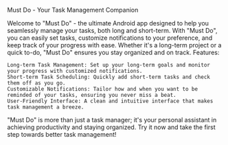 Must Do - Your Task Management Companion

Welcome to "Must Do" - the ultimate Android app designed to help you seamlessly manage your tasks, both long and short-term. With "Must Do", you can easily set tasks, customize notifications to your preference, and keep track of your progress with ease. Whether it's a long-term project or a quick to-do, "Must Do" ensures you stay organized and on track.
Features:

    Long-term Task Management: Set up your long-term goals and monitor your progress with customized notifications.
    Short-term Task Scheduling: Quickly add short-term tasks and check them off as you go.
    Customizable Notifications: Tailor how and when you want to be reminded of your tasks, ensuring you never miss a beat.
    User-Friendly Interface: A clean and intuitive interface that makes task management a breeze.

"Must Do" is more than just a task manager; it's your personal assistant in achieving productivity and staying organized. Try it now and take the first step towards better task management!
